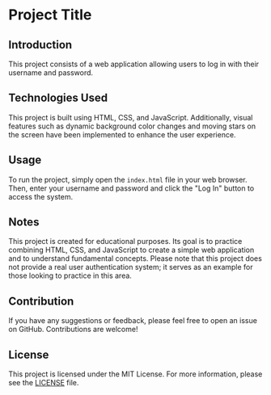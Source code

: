 # Project Title

## Introduction

This project consists of a web application allowing users to log in with their username and password. 

## Technologies Used

This project is built using HTML, CSS, and JavaScript. Additionally, visual features such as dynamic background color changes and moving stars on the screen have been implemented to enhance the user experience.

## Usage

To run the project, simply open the `index.html` file in your web browser. Then, enter your username and password and click the "Log In" button to access the system.

## Notes

This project is created for educational purposes. Its goal is to practice combining HTML, CSS, and JavaScript to create a simple web application and to understand fundamental concepts. Please note that this project does not provide a real user authentication system; it serves as an example for those looking to practice in this area.

## Contribution

If you have any suggestions or feedback, please feel free to open an issue on GitHub. Contributions are welcome!

## License

This project is licensed under the MIT License. For more information, please see the [LICENSE](LICENSE) file.
